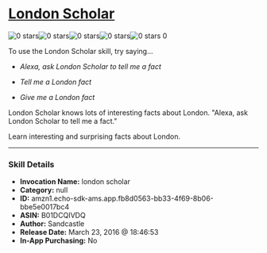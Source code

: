 # [London Scholar](http://alexa.amazon.com/#skills/amzn1.echo-sdk-ams.app.fb8d0563-bb33-4f69-8b06-bbe5e0017bc4)
![0 stars](../../images/ic_star_border_black_18dp_1x.png)![0 stars](../../images/ic_star_border_black_18dp_1x.png)![0 stars](../../images/ic_star_border_black_18dp_1x.png)![0 stars](../../images/ic_star_border_black_18dp_1x.png)![0 stars](../../images/ic_star_border_black_18dp_1x.png) 0

To use the London Scholar skill, try saying...

* *Alexa, ask London Scholar to tell me a fact*

* *Tell me a London fact*

* *Give me a London fact*

London Scholar knows lots of interesting facts about London.
"Alexa, ask London Scholar to tell me a fact."

Learn interesting and surprising facts about London.

***

### Skill Details

* **Invocation Name:** london scholar
* **Category:** null
* **ID:** amzn1.echo-sdk-ams.app.fb8d0563-bb33-4f69-8b06-bbe5e0017bc4
* **ASIN:** B01DCQIVDQ
* **Author:** Sandcastle
* **Release Date:** March 23, 2016 @ 18:46:53
* **In-App Purchasing:** No
